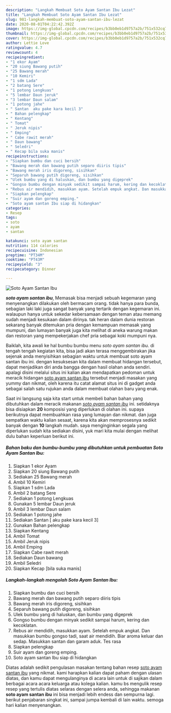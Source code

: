 ```yaml
---
description: "Langkah Membuat Soto Ayam Santan Ibu Lezat"
title: "Langkah Membuat Soto Ayam Santan Ibu Lezat"
slug: 981-langkah-membuat-soto-ayam-santan-ibu-lezat
date: 2020-08-01T04:22:42.392Z
image: https://img-global.cpcdn.com/recipes/b3bb0eb1d9757a2b/751x532cq70/soto-ayam-santan-ibu-foto-resep-utama.jpg
thumbnail: https://img-global.cpcdn.com/recipes/b3bb0eb1d9757a2b/751x532cq70/soto-ayam-santan-ibu-foto-resep-utama.jpg
cover: https://img-global.cpcdn.com/recipes/b3bb0eb1d9757a2b/751x532cq70/soto-ayam-santan-ibu-foto-resep-utama.jpg
author: Lettie Love
ratingvalue: 4.7
reviewcount: 4
recipeingredient:
- "1 ekor Ayam"
- "20 siung Bawang putih"
- "25 Bawang merah"
- "10 Kemiri"
- "1 sdm Lada"
- "2 batang Sere"
- "1 potong Lengkuas"
- "5 lembar Daun jeruk"
- "3 lembar Daun salam"
- "1 potong jahe"
- " Santan  aku pake kara kecil 3"
- " Bahan pelengkap"
- " Kentang"
- " Tomat"
- " Jeruk nipis"
- " Emping"
- " Cabe rawit merah"
- " Daun bawang"
- " Seledri"
- " Kecap bila suka manis"
recipeinstructions:
- "Siapkan bumbu dan cuci bersih"
- "Bawang merah dan bawang putih separo diiris tipis"
- "Bawang merah iris digoreng, sisihkan"
- "Separuh bawang putih digoreng, sisihkan"
- "Ulek bumbu yang di haluskan, dan bumbu yang digeprek"
- "Gongso bumbu dengan minyak sedikit sampai harum, kering dan kecoklatan."
- "Rebus air mendidih, masukkan ayam. Setelah empuk angkat. Dan masukkan bumbu gongso tadi, saat air mendidih. Biar aroma keluar dan sedap. Masukkan santan dan garam aduk. Tes rasa"
- "Siapkan pelengkap"
- "Suir ayam dan goreng emping."
- "Soto ayam santan Ibu siap di hidangkan"
categories:
- Resep
tags:
- soto
- ayam
- santan

katakunci: soto ayam santan 
nutrition: 114 calories
recipecuisine: Indonesian
preptime: "PT34M"
cooktime: "PT43M"
recipeyield: "3"
recipecategory: Dinner

---
```



![Soto Ayam Santan Ibu](https://img-global.cpcdn.com/recipes/b3bb0eb1d9757a2b/751x532cq70/soto-ayam-santan-ibu-foto-resep-utama.jpg)

<b><i>soto ayam santan ibu</i></b>, Memasak bisa menjadi sebuah kegemaran yang menyenangkan dilakukan oleh bermacam orang. tidak hanya para bunda, sebagian laki laki juga sangat banyak yang tertarik dengan kegemaran ini. walaupun hanya untuk sekedar kebersamaan dengan teman atau memang sudah menjadi kesukaan dalam dirinya. tak heran dalam dunia restoran sekarang banyak ditemukan pria dengan kemampuan memasak yang mumpuni, dan lumayan banyak juga kita melihat di aneka warung makan dan restoran yang mempekerjakan chef pria sebagai koki mumpuni nya.



Baiklah, kita awali ke hal bumbu bumbu menu <i>soto ayam santan ibu</i>. di tengah tengah kegiatan kita, bisa jadi akan terasa menggembirakan jika sejenak anda menyisihkan sebagian waktu untuk membuat soto ayam santan ibu ini. dengan kesuksesan kita dalam membuat hidangan tersebut, dapat menjadikan diri anda bangga dengan hasil olahan anda sendiri. apalagi disini melalui situs ini kalian akan mendapatkan pedoman untuk meracik hidangan <u>soto ayam santan ibu</u> tersebut menjadi masakan yang yummy dan nikmat, oleh karena itu catat alamat situs ini di gadget anda sebagai salah satu rujukan anda dalam membuat olahan baru yang enak.


Saat ini langsung saja kita start untuk membeli bahan bahan yang dibutuhkan dalam meracik makanan <u><i>soto ayam santan ibu</i></u> ini. setidaknya bisa disiapkan <b>20</b> komposisi yang diperlukan di olahan ini. supaya berikutnya dapat membuahkan rasa yang lumayan dan nikmat. dan juga sempatkan waktu kalian sesaat, karena kita akan memprosesnya sedikit banyak dengan <b>10</b> langkah mudah. saya menginginkan segala yang diperlukan sudah kita sediakan disini, yuk mari kita mulai dengan melihat dulu bahan keperluan berikut ini.

<!--inarticleads1-->

##### Bahan baku dan bumbu-bumbu yang dibutuhkan untuk pembuatan Soto Ayam Santan Ibu:

1. Siapkan 1 ekor Ayam
1. Siapkan 20 siung Bawang putih
1. Sediakan 25 Bawang merah
1. Ambil 10 Kemiri
1. Siapkan 1 sdm Lada
1. Ambil 2 batang Sere
1. Sediakan 1 potong Lengkuas
1. Gunakan 5 lembar Daun jeruk
1. Ambil 3 lembar Daun salam
1. Sediakan 1 potong jahe
1. Sediakan  Santan [ aku pake kara kecil 3]
1. Gunakan  Bahan pelengkap
1. Siapkan  Kentang
1. Ambil  Tomat
1. Ambil  Jeruk nipis
1. Ambil  Emping
1. Siapkan  Cabe rawit merah
1. Sediakan  Daun bawang
1. Ambil  Seledri
1. Siapkan  Kecap [bila suka manis]




<!--inarticleads2-->

##### Langkah-langkah mengolah Soto Ayam Santan Ibu:

1. Siapkan bumbu dan cuci bersih
1. Bawang merah dan bawang putih separo diiris tipis
1. Bawang merah iris digoreng, sisihkan
1. Separuh bawang putih digoreng, sisihkan
1. Ulek bumbu yang di haluskan, dan bumbu yang digeprek
1. Gongso bumbu dengan minyak sedikit sampai harum, kering dan kecoklatan.
1. Rebus air mendidih, masukkan ayam. Setelah empuk angkat. Dan masukkan bumbu gongso tadi, saat air mendidih. Biar aroma keluar dan sedap. Masukkan santan dan garam aduk. Tes rasa
1. Siapkan pelengkap
1. Suir ayam dan goreng emping.
1. Soto ayam santan Ibu siap di hidangkan




Diatas adalah sedikit pengulasan masakan tentang bahan resep <u>soto ayam santan ibu</u> yang nikmat. kami harapkan kalian dapat paham dengan ulasan diatas, dan kamu dapat mengulanginya di acara lain untuk di sajikan dalam berbagai acara acara keluarga atau kolega kalian. kamu bs mengulik resep resep yang tertulis diatas selaras dengan selera anda, sehingga makanan <b>soto ayam santan ibu</b> ini bisa menjadi lebih endess dan sempurna lagi. berikut penjabaran singkat ini, sampai jumpa kembali di lain waktu. semoga hari kalian menyenangkan.
